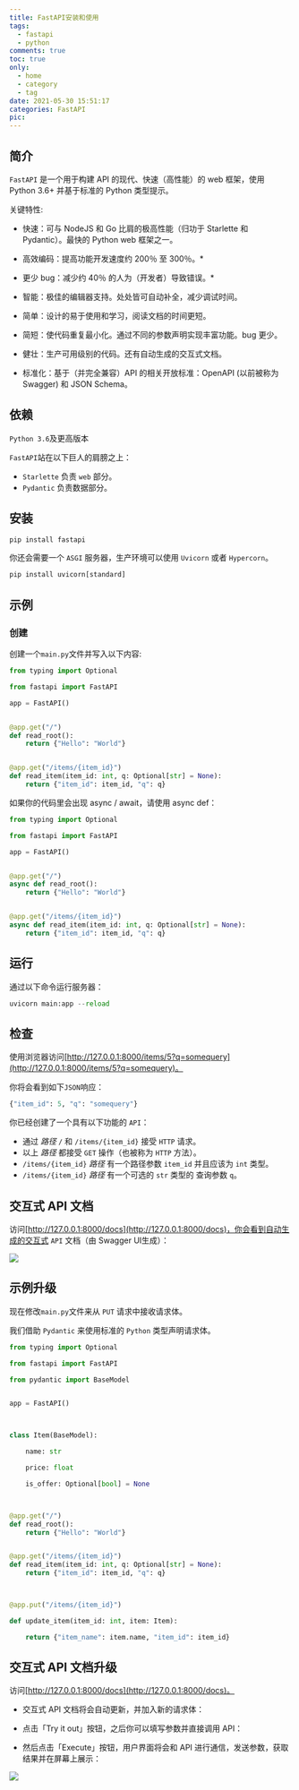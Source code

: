```yaml
---
title: FastAPI安装和使用
tags:
  - fastapi
  - python
comments: true
toc: true
only:
  - home
  - category
  - tag
date: 2021-05-30 15:51:17
categories: FastAPI
pic:
---
```


## 简介

`FastAPI` 是一个用于构建 API 的现代、快速（高性能）的 web 框架，使用 Python 3.6+ 并基于标准的 Python 类型提示。

关键特性:

- 快速：可与 NodeJS 和 Go 比肩的极高性能（归功于 Starlette 和 Pydantic）。最快的 Python web 框架之一。

- 高效编码：提高功能开发速度约 200％ 至 300％。*

- 更少 bug：减少约 40％ 的人为（开发者）导致错误。*
- 智能：极佳的编辑器支持。处处皆可自动补全，减少调试时间。
- 简单：设计的易于使用和学习，阅读文档的时间更短。
- 简短：使代码重复最小化。通过不同的参数声明实现丰富功能。bug 更少。
- 健壮：生产可用级别的代码。还有自动生成的交互式文档。
- 标准化：基于（并完全兼容）API 的相关开放标准：OpenAPI (以前被称为 Swagger) 和 JSON Schema。

## 依赖

`Python 3.6`及更高版本

`FastAPI`站在以下巨人的肩膀之上：

- `Starlette` 负责 `web` 部分。
- `Pydantic` 负责数据部分。

## 安装

```python
pip install fastapi
```

你还会需要一个 `ASGI` 服务器，生产环境可以使用 `Uvicorn` 或者 `Hypercorn`。

```python
pip install uvicorn[standard]
```

## 示例

### 创建

创建一个`main.py`文件并写入以下内容:

```python
from typing import Optional

from fastapi import FastAPI

app = FastAPI()


@app.get("/")
def read_root():
    return {"Hello": "World"}


@app.get("/items/{item_id}")
def read_item(item_id: int, q: Optional[str] = None):
    return {"item_id": item_id, "q": q}
```


如果你的代码里会出现 async / await，请使用 async def：

```python
from typing import Optional

from fastapi import FastAPI

app = FastAPI()


@app.get("/")
async def read_root():
    return {"Hello": "World"}


@app.get("/items/{item_id}")
async def read_item(item_id: int, q: Optional[str] = None):
    return {"item_id": item_id, "q": q}
```



## 运行

通过以下命令运行服务器：

```python
uvicorn main:app --reload
```

## 检查

使用浏览器访问[http://127.0.0.1:8000/items/5?q=somequery](http://127.0.0.1:8000/items/5?q=somequery)。

你将会看到如下`JSON`响应：

```python
{"item_id": 5, "q": "somequery"}
```

你已经创建了一个具有以下功能的 `API`：

- 通过 *路径* `/` 和 `/items/{item_id}` 接受 `HTTP` 请求。
- 以上 *路径* 都接受 `GET` 操作（也被称为 `HTTP` 方法）。
- `/items/{item_id}` *路径* 有一个路径参数 `item_id` 并且应该为 `int` 类型。
- `/items/{item_id}` *路径* 有一个可选的 `str` 类型的 查询参数 `q`。

## 交互式 API 文档

访问[http://127.0.0.1:8000/docs](http://127.0.0.1:8000/docs)，你会看到自动生成的交互式 `API` 文档（由 Swagger UI生成）：

![](Screenshot_1.webp)

## 示例升级

现在修改`main.py`文件来从 `PUT` 请求中接收请求体。

我们借助 `Pydantic` 来使用标准的 `Python` 类型声明请求体。

```python
from typing import Optional

from fastapi import FastAPI

from pydantic import BaseModel


app = FastAPI()



class Item(BaseModel):

    name: str

    price: float

    is_offer: Optional[bool] = None



@app.get("/")
def read_root():
    return {"Hello": "World"}


@app.get("/items/{item_id}")
def read_item(item_id: int, q: Optional[str] = None):
    return {"item_id": item_id, "q": q}



@app.put("/items/{item_id}")

def update_item(item_id: int, item: Item):

    return {"item_name": item.name, "item_id": item_id}
```

## 交互式 API 文档升级

访问[http://127.0.0.1:8000/docs](http://127.0.0.1:8000/docs)。

- 交互式 API 文档将会自动更新，并加入新的请求体：

- 点击「Try it out」按钮，之后你可以填写参数并直接调用 API：

- 然后点击「Execute」按钮，用户界面将会和 API 进行通信，发送参数，获取结果并在屏幕上展示：

![](Screenshot_2.webp)